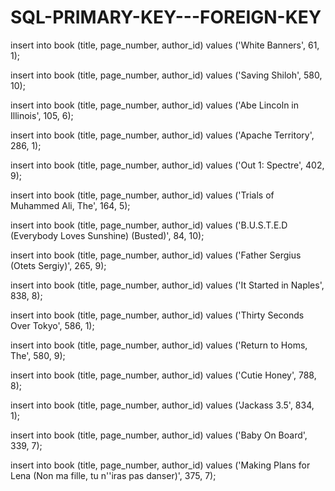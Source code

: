 # SQL-PRIMARY-KEY---FOREIGN-KEY



insert into book (title, page_number, author_id) values ('White Banners', 61, 1);

insert into book (title, page_number, author_id) values ('Saving Shiloh', 580, 10);

insert into book (title, page_number, author_id) values ('Abe Lincoln in Illinois', 105, 6);

insert into book (title, page_number, author_id) values ('Apache Territory', 286, 1);

insert into book (title, page_number, author_id) values ('Out 1: Spectre', 402, 9);

insert into book (title, page_number, author_id) values ('Trials of Muhammed Ali, The', 164, 5);

insert into book (title, page_number, author_id) values ('B.U.S.T.E.D (Everybody Loves Sunshine) (Busted)', 84, 10);

insert into book (title, page_number, author_id) values ('Father Sergius (Otets Sergiy)', 265, 9);

insert into book (title, page_number, author_id) values ('It Started in Naples', 838, 8);

insert into book (title, page_number, author_id) values ('Thirty Seconds Over Tokyo', 586, 1);

insert into book (title, page_number, author_id) values ('Return to Homs, The', 580, 9);

insert into book (title, page_number, author_id) values ('Cutie Honey', 788, 8);

insert into book (title, page_number, author_id) values ('Jackass 3.5', 834, 1);

insert into book (title, page_number, author_id) values ('Baby On Board', 339, 7);

insert into book (title, page_number, author_id) values ('Making Plans for Lena (Non ma fille, tu n''iras pas danser)', 375, 7);
